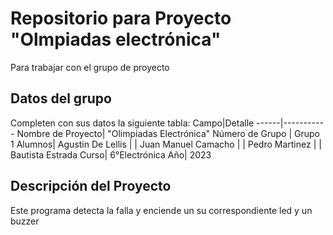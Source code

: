 # Repositorio para Proyecto "Olmpiadas electrónica"
Para trabajar con el grupo de proyecto
## Datos del grupo
Completen con sus datos la siguiente tabla:
Campo|Detalle
------|-----------
Nombre de Proyecto| "Olimpiadas Electrónica"
Número de Grupo | Grupo 1
Alumnos| Agustin De Lellis
|  | Juan Manuel Camacho
|  | Pedro Martinez
|  | Bautista Estrada
Curso| 6°Electrónica
Año| 2023

## Descripción del Proyecto
Este programa detecta la falla y enciende un su correspondiente led y un buzzer


